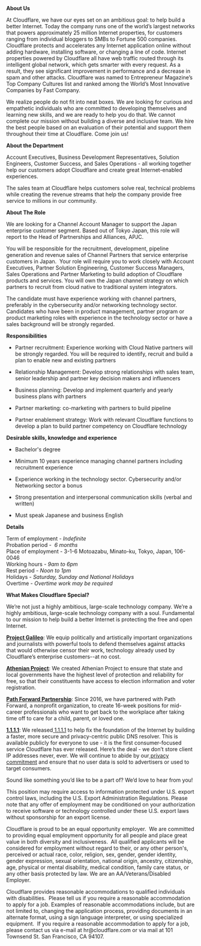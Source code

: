 <div class="content-intro">
	<div><strong>About Us</strong></div>
	<div>
		<p><span style="font-weight: 400;">At Cloudflare, we have our eyes set on an ambitious goal: to help build a better Internet. Today the company runs one of the world’s largest networks that powers approximately 25 million Internet properties, for customers ranging from individual bloggers to SMBs to Fortune 500 companies. Cloudflare protects and accelerates any Internet application online without adding hardware, installing software, or changing a line of code. Internet properties powered by Cloudflare all have web traffic routed through its intelligent global network, which gets smarter with every request. As a result, they see significant improvement in performance and a decrease in spam and other attacks. Cloudflare was named to Entrepreneur Magazine’s Top Company Cultures list and ranked among the World’s Most Innovative Companies by Fast Company.</span><span style="font-weight: 400;">&nbsp;</span></p>
		<p><span style="font-weight: 400;">We realize people do not fit into neat boxes. We are looking for curious and empathetic individuals who are committed to developing themselves and learning new skills, and we are ready to help you do that. We cannot complete our mission without building a diverse and inclusive team. We hire the best people based on an evaluation of their potential and support them throughout their time at Cloudflare. Come join us!&nbsp;</span></p>
	</div>
</div>
<p><strong>About the&nbsp;Department</strong></p>
<p>Account Executives, Business Development Representatives, Solution Engineers, Customer Success, and Sales Operations - all working together help our customers adopt Cloudflare and create great Internet-enabled experiences.</p>
<p>The sales team at Cloudflare helps customers solve real, technical problems while creating the revenue streams that help the company provide free service to millions in our community.</p>
<p><strong>About The Role</strong></p>
<p>We are looking for a Channel Account Manager to support the Japan enterprise customer segment. Based out of Tokyo Japan, this role will report to the Head of Partnerships and Alliances, APJC.&nbsp;</p>
<p>You will be responsible for the recruitment, development, pipeline generation and revenue sales of Channel Partners that service enterprise customers in Japan.&nbsp; Your role will require you to work closely with Account Executives, Partner Solution Engineering, Customer Success Managers, Sales Operations and Partner Marketing to build adoption of Cloudflare products and services. You will own the Japan channel strategy on which partners to recruit from cloud native to traditional system integrators.&nbsp;</p>
<p>The candidate must have experience working with channel partners, preferably in the cybersecurity and/or networking technology sector. Candidates who have been in product management, partner program or product marketing roles with experience in the technology sector or have a sales background will be strongly regarded.&nbsp;</p>
<p><strong>Responsibilities&nbsp;</strong></p>
<ul>
	<li>
		<p>Partner recruitment: Experience working with Cloud Native partners will be strongly regarded. You will be required to identify, recruit and build a plan to enable new and existing partners&nbsp;</p>
	</li>
	<li>
		<p>Relationship Management: Develop strong relationships with sales team, senior leadership and partner key decision makers and influencers</p>
	</li>
	<li>
		<p>Business planning: Develop and implement quarterly and yearly business plans with partners</p>
	</li>
	<li>
		<p>Partner marketing: co-marketing with partners to build pipeline</p>
	</li>
	<li>
		<p>Partner enablement strategy: Work with relevant Cloudflare functions to develop a plan to build partner competency on Cloudflare technology&nbsp;</p>
	</li>
</ul>
<p><strong>Desirable skills, knowledge and experience</strong></p>
<ul>
	<li>
		<p>Bachelor's degree&nbsp;</p>
	</li>
	<li>
		<p>Minimum 10 years experience managing channel partners including recruitment experience</p>
	</li>
	<li>
		<p>Experience working in the technology sector. Cybersecurity and/or Networking sector a bonus</p>
	</li>
	<li>
		<p>Strong presentation and interpersonal communication skills (verbal and written)</p>
	</li>
	<li>
		<p>Must speak Japanese and business English</p>
	</li>
</ul>
<p><strong>Details</strong></p>
<p><span style="font-weight: 400;">Term of employment - </span><em><span style="font-weight: 400;">Indefinite</span></em><em><span style="font-weight: 400;"><br></span></em><span style="font-weight: 400;">Probation period -</span><em><span style="font-weight: 400;">&nbsp; 6 months</span></em><em><span style="font-weight: 400;"><br></span></em><span style="font-weight: 400;">Place of employment - 3-1-6 Motoazabu, Minato-ku, Tokyo, Japan, 106-0046</span><em><span style="font-weight: 400;"><br></span></em><span style="font-weight: 400;">Working hours - </span><em><span style="font-weight: 400;">9am to 6pm</span></em><em><span style="font-weight: 400;"><br></span></em><span style="font-weight: 400;">Rest period -</span><em><span style="font-weight: 400;"> Noon to 1pm</span></em><em><span style="font-weight: 400;"><br></span></em><span style="font-weight: 400;">Holidays - </span><em><span style="font-weight: 400;">Saturday, Sunday and National Holidays</span></em><em><span style="font-weight: 400;"><br></span></em><span style="font-weight: 400;">Overtime -</span><em><span style="font-weight: 400;"> Overtime work may be required</span></em></p>
<div class="content-conclusion">
	<p><strong>What Makes Cloudflare Special?</strong></p>
	<p><span style="font-weight: 400;">We’re not just a highly ambitious, large-scale technology company. We’re a highly ambitious, large-scale technology company with a soul. Fundamental to our mission to help build a better Internet is protecting the free and open Internet.</span></p>
	<p><a href="https://blog.cloudflare.com/protecting-free-expression-online/"><strong>Project Galileo</strong></a><span style="font-weight: 400;">: We equip politically and artistically important organizations and journalists with powerful tools to defend themselves against attacks that would otherwise censor their work, technology already used by Cloudflare’s enterprise customers--at no cost.</span></p>
	<p><strong><a href="https://www.cloudflare.com/athenian/">Athenian Project</a></strong><span style="font-weight: 400;">: We created Athenian Project to ensure that state and local governments have the highest level of protection and reliability for free, so that their constituents have access to election information and voter registration.</span></p>
	<p><a href="https://blog.cloudflare.com/tag/path-forward/"><strong>Path Forward Partnership</strong></a><span style="font-weight: 400;">: Since 2016, we have partnered with Path Forward, a nonprofit organization, to create 16-week positions for mid-career professionals who want to get back to the workplace after taking time off to care for a child, parent, or loved one.</span></p>
	<p><a href="https://1.1.1.1/"><strong>1.1.1.1</strong></a><span style="font-weight: 400;">: We released</span><a href="https://1.1.1.1/"> <span style="font-weight: 400;">1.1.1.1</span></a><span style="font-weight: 400;"> to help fix the foundation of the Internet by building a faster, more secure and privacy-centric public DNS resolver. This is available publicly for everyone to use - it is the first consumer-focused service Cloudflare has ever released. Here’s the deal - we don’t store client IP addresses never, ever. We will continue to abide by our</span><a href="https://developers.cloudflare.com/1.1.1.1/privacy/public-dns-resolver"> privacy commitment</a><span style="font-weight: 400;"> and ensure that no user data is sold to advertisers or used to target consumers.</span></p>
	<p><span style="font-weight: 400;">Sound like something you’d like to be a part of? We’d love to hear from you!</span></p>
	<p><span style="font-weight: 400;">This position may require access to information protected under U.S. export control laws, including the U.S. Export Administration Regulations. Please note that any offer of employment may be conditioned on your authorization to receive software or technology controlled under these U.S. export laws without sponsorship for an export license.</span></p>
	<p><span style="font-weight: 400;">Cloudflare is proud to be an equal opportunity employer. &nbsp;We are committed to providing equal employment opportunity for all people and place great value in both diversity and inclusiveness. &nbsp;All qualified applicants will be considered for employment without regard to their, or any other person's, perceived or actual</span> <span style="font-weight: 400;">race, color, religion, sex, gender, gender identity, gender expression, sexual orientation, national origin, ancestry, citizenship, age, physical or mental disability, medical condition, family care status, or any other basis protected by law. </span><span style="font-weight: 400;">We are an AA/Veterans/Disabled Employer.</span></p>
	<p><span style="font-weight: 400;">Cloudflare provides reasonable accommodations to qualified individuals with disabilities. &nbsp;Please tell us if you require a reasonable accommodation to apply for a job. Examples of reasonable accommodations include, but are not limited to, changing the application process, providing documents in an alternate format, using a sign language interpreter, or using specialized equipment. &nbsp;If you require a reasonable accommodation to apply for a job, please contact us via e-mail at </span><span style="font-weight: 400;">hr@cloudflare.com</span><span style="font-weight: 400;"> or via mail at 101 Townsend St. San Francisco, CA 94107.</span></p>
</div>